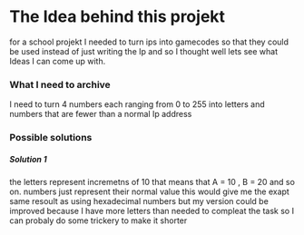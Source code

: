 # The Idea behind this projekt 

for a school projekt I needed to turn ips into gamecodes so that they could be used instead of just writing the Ip and so I thought well lets see what Ideas I can come up with.

### What I need to archive

I need to turn 4 numbers each ranging from 0 to 255 into letters and numbers that are fewer than a normal Ip address

### Possible solutions 

##### Solution 1
the letters represent incremetns of 10 that means that A = 10 , B = 20 and so on. 
numbers just represent their normal value
this would give me the exapt same resoult as using hexadecimal numbers but my version could be improved because I have more letters than needed to compleat the task so I can probaly do some trickery to make it shorter
